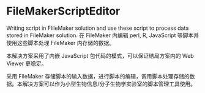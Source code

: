 # FileMakerScriptEditor
Writing script in FlileMaker solution and use these script to process data stored in FileMaker solution. 在 FileMaker 内编辑 perl, R, JavaScript 等脚本并使用这些脚本处理 FileMaker 内存储的数据。

本解决方案采用了内嵌 JavaScript 包代码的模式，可以保证结局方案内的 Web Viewer 更稳定。

采用 FileMaker 存储脚本的输入数据，进行脚本的编辑，调用脚本处理存储的数据。本解决方案可以作为小型生物信息/分子生物学实验室的脚本管理工具使用。

